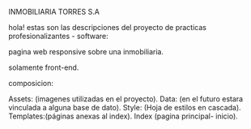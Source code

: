 INMOBILIARIA TORRES S.A

hola! estas son las descripciones del proyecto de practicas profesionalizantes - software:

pagina web responsive sobre una inmobiliaria.

solamente front-end.

composicion:

  Assets: (imagenes utilizadas en el proyecto).
  Data: (en el futuro estara vinculada a alguna base de dato).
  Style: (Hoja de estilos en cascada).
  Templates:(páginas anexas al index).
  Index (pagina principal- inicio).
